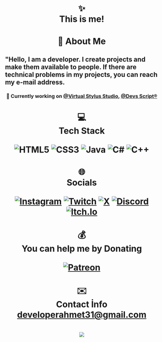 <h1 align="center">✨ <br> This is me! <br></h1>
<h1 align="center">💫 About Me 
<h2 text-size="10px">
 "Hello, I am a developer. I create projects and make them available to people. If there are technical problems in my projects, you can reach my e-mail address.  <br>
 
</h2>

</h1>

<h3 align="center">🔭 Currently working on <a href="https://github.com/Virtual-Stylus" style="text-align:center">@Virtual Stylus Studio</a>, <a href="https://github.com/Devs-Script" style="text-align:center">@Devs Script®</a></h3>

<h1 align="center">💻 <br>Tech Stack <br> 

![HTML5](https://img.shields.io/badge/html5-%23E34F26.svg?style=for-the-badge&logo=html5&logoColor=white)
![CSS3](https://img.shields.io/badge/css3-blue.svg?style=for-the-badge&logo=CSS3&logoColor=white)
![Java](https://img.shields.io/badge/java-%23ED8B00.svg?style=for-the-badge&logo=openjdk&logoColor=white) 
![C#](https://img.shields.io/badge/c%23-%23239120.svg?style=for-the-badge&logo=csharp&logoColor=white) 
![C++](https://img.shields.io/badge/c++-%2300599C.svg?style=for-the-badge&logo=c%2B%2B&logoColor=white)


</h1>

<h1 align="center">🌐 <br> Socials <br> 
 
[![Instagram](https://img.shields.io/badge/Instagram-%23E4405F.svg?logo=Instagram&logoColor=white)](https://instagram.com/) 
[![Twitch](https://img.shields.io/badge/Twitch-%239146FF.svg?logo=Twitch&logoColor=white)](https://twitch.tv/ahm3txy) 
[![X](https://img.shields.io/badge/X-black.svg?logo=X&logoColor=white)](https://twitter.com/aahmetemnayydin) 
[![Discord](https://img.shields.io/badge/Discord-black.svg?logo=discord&logoColor=white)](none) 
[![Itch.Io](https://img.shields.io/badge/Itch.io-250,%2092,%2092?logo=itch.io&logoColor=white)](https://ahm3txy.itch.io/)
 
</h1>

<h1 align="center">💰 <br> You can help me by Donating <br>   
  
  [![Patreon](https://img.shields.io/badge/Patreon-F96854?style=for-the-badge&logo=patreon&logoColor=white)](https://patreon.com/nowte) 
  
</h1>
<h1 align="center">✉️ <br> Contact İnfo <br>   
 <a href="mailto:developerahmet31@gmail.com">developerahmet31@gmail.com</a>
</h1>
   
<h1 align="center">

  [![](https://visitcount.itsvg.in/api?id=aahmeteminaydin&icon=0&color=0)](https://visitcount.itsvg.in)
  
</h1>

